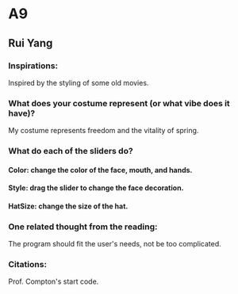 # A9
## Rui Yang

### Inspirations:
Inspired by the styling of some old movies.

### What does your costume represent (or what vibe does it have)?
My costume represents freedom and the vitality of spring.

### What do each of the sliders do?
#### Color: change the color of the face, mouth, and hands.
#### Style: drag the slider to change the face decoration.
#### HatSize: change the size of the hat.

### One related thought from the reading:
The program should fit the user's needs, not be too complicated.

### Citations:
Prof. Compton's start code.


